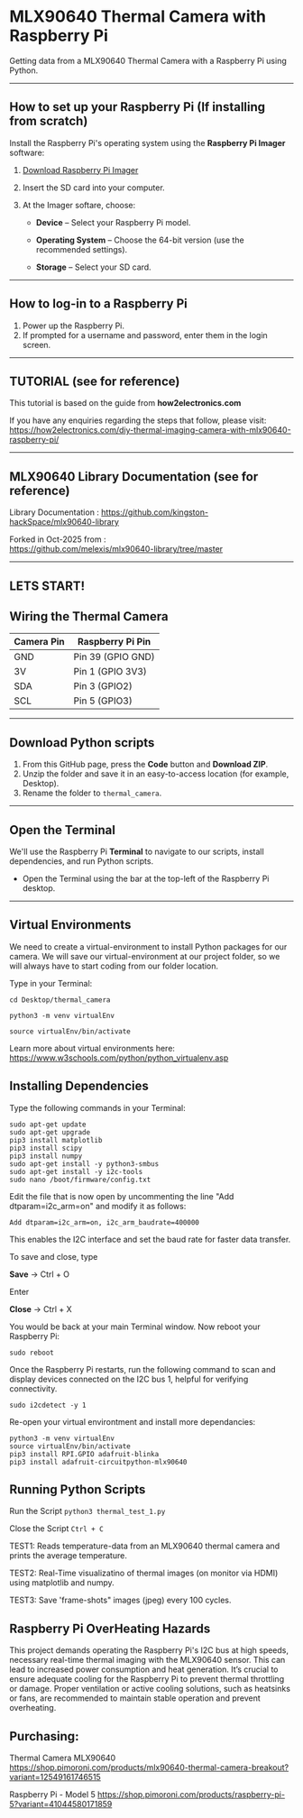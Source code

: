 # MLX90640 Thermal Camera with Raspberry Pi

Getting data from a MLX90640 Thermal Camera with a Raspberry Pi using Python.

---

## How to set up your Raspberry Pi (If installing from scratch)

Install the Raspberry Pi's operating system using the **Raspberry Pi Imager** software:

1. [Download Raspberry Pi Imager](https://www.raspberrypi.com/software/)
2. Insert the SD card into your computer.
3. At the Imager softare, choose:
   
    * **Device** – Select your Raspberry Pi model.

    * **Operating System** – Choose the 64-bit version (use the recommended settings).

    * **Storage** – Select your SD card.

---

## How to log-in to a Raspberry Pi

1. Power up the Raspberry Pi.
2. If prompted for a username and password, enter them in the login screen.

---
## TUTORIAL (see for reference)
This tutorial is based on the guide from **how2electronics.com**

If you have any enquiries regarding the steps that follow, please visit:
https://how2electronics.com/diy-thermal-imaging-camera-with-mlx90640-raspberry-pi/

---
## MLX90640 Library Documentation (see for reference)

Library Documentation : 
https://github.com/kingston-hackSpace/mlx90640-library 

Forked in Oct-2025 from :  
https://github.com/melexis/mlx90640-library/tree/master 

---
LETS START! 
---

## Wiring the Thermal Camera

| Camera Pin | Raspberry Pi Pin |
|------------|----------------|
| GND        | Pin 39 (GPIO GND) |
| 3V         | Pin 1 (GPIO 3V3) |
| SDA        | Pin 3 (GPIO2) |
| SCL        | Pin 5 (GPIO3) |

---
## Download Python scripts

1. From this GitHub page, press the **Code** button and **Download ZIP**.
2. Unzip the folder and save it in an easy-to-access location (for example, Desktop).
3. Rename the folder to `thermal_camera`.

---

## Open the Terminal

We'll use the Raspberry Pi **Terminal** to navigate to our scripts, install dependencies, and run Python scripts.

- Open the Terminal using the bar at the top-left of the Raspberry Pi desktop.


---

## Virtual Environments

We need to create a virtual-environment to install Python packages for our camera. 
We will save our virtual-environment at our project folder, so we will always have to start coding from our folder location.

Type in your Terminal:

`cd Desktop/thermal_camera`

` python3 -m venv virtualEnv `

` source virtualEnv/bin/activate `

Learn more about virtual environments here:
https://www.w3schools.com/python/python_virtualenv.asp

## Installing Dependencies

Type the following commands in your Terminal:

```
sudo apt-get update
sudo apt-get upgrade   
pip3 install matplotlib
pip3 install scipy
pip3 install numpy
sudo apt-get install -y python3-smbus
sudo apt-get install -y i2c-tools
sudo nano /boot/firmware/config.txt
```
Edit the file that is now open by uncommenting the line "Add dtparam=i2c_arm=on" and modify it as follows:
  
  `Add dtparam=i2c_arm=on, i2c_arm_baudrate=400000 `
  
This enables the I2C interface and set the baud rate for faster data transfer.

To save and close, type

**Save** -> Ctrl + O

Enter

**Close** -> Ctrl + X

You would be back at your main Terminal window. 
Now reboot your Raspberry Pi:

` sudo reboot `

Once the Raspberry Pi restarts, run the following command to scan and display devices connected on the I2C bus 1, helpful for verifying connectivity.

`sudo i2cdetect -y 1`

Re-open your virtual environtment and install more dependancies:

```
python3 -m venv virtualEnv
source virtualEnv/bin/activate
pip3 install RPI.GPIO adafruit-blinka
pip3 install adafruit-circuitpython-mlx90640
```

## Running Python Scripts

Run the Script
`python3 thermal_test_1.py`

Close the Script
`Ctrl + C`

TEST1: Reads temperature-data from an MLX90640 thermal camera and prints the average temperature.

TEST2: Real-Time visualizatino of thermal images (on monitor via HDMI) using matplotlib and numpy.

TEST3: Save 'frame-shots" images (jpeg) every 100 cycles. 

## Raspberry Pi OverHeating Hazards
This project demands operating the Raspberry Pi's I2C bus at high speeds, necessary real-time thermal imaging with the MLX90640 sensor. This can lead to increased power consumption and heat generation. It’s crucial to ensure adequate cooling for the Raspberry Pi to prevent thermal throttling or damage. Proper ventilation or active cooling solutions, such as heatsinks or fans, are recommended to maintain stable operation and prevent overheating.

## Purchasing: 
Thermal Camera MLX90640
https://shop.pimoroni.com/products/mlx90640-thermal-camera-breakout?variant=12549161746515

Raspberry Pi - Model 5
https://shop.pimoroni.com/products/raspberry-pi-5?variant=41044580171859


